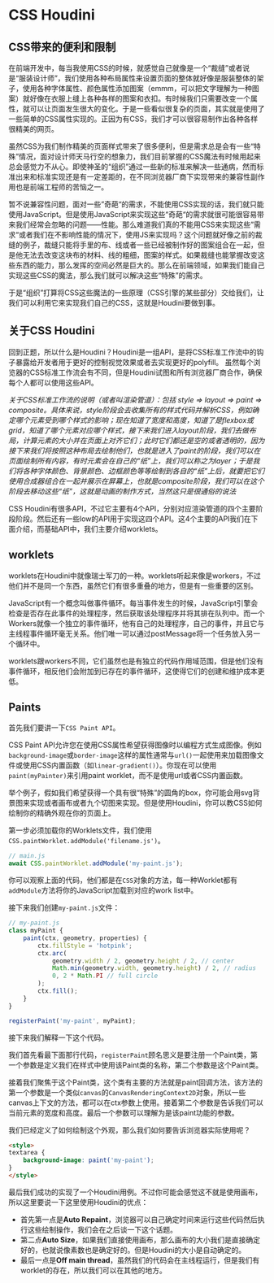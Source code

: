 # CSS Houdini

## CSS带来的便利和限制

在前端开发中，每当我使用CSS的时候，就感觉自己就像是一个“裁缝”或者说是“服装设计师”，我们使用各种布局属性来设置页面的整体就好像是服装整体的架子，使用各种字体属性、颜色属性添加图案（emmm，可以把文字理解为一种图案）就好像在衣服上缝上各种各样的图案和衣扣。有时候我们只需要改变一个属性，就可以让页面发生很大的变化。于是一些看似很复杂的页面，其实就是使用了一些简单的CSS属性实现的。正因为有CSS，我们才可以很容易制作出各种各样很精美的网页。

虽然CSS为我们制作精美的页面样式带来了很多便利，但是需求总是会有一些“特殊”情况，面对设计师天马行空的想象力，我们目前掌握的CSS魔法有时候用起来总会感觉力不从心。即使神圣的“组织”通过一些新的标准来解决一些通病，然而标准出来和标准实现还是有一定差距的，在不同浏览器厂商下实现带来的兼容性副作用也是前端工程师的苦恼之一。

暂不说兼容性问题，面对一些”奇葩“的需求，不能使用CSS实现的话，我们就只能使用JavaScript。但是使用JavaScript来实现这些“奇葩“的需求就很可能很容易带来我们经常会忽略的问题——性能。那么难道我们真的不能用CSS来实现这些”需求“或者我们在不影响性能的情况下，使用JS来实现吗？这个问题就好像之前的裁缝的例子，裁缝只能将手里的布、线或者一些已经被制作好的图案组合在一起，但是他无法去改变这块布的材料、线的粗细，图案的样式。如果裁缝也能掌握改变这些东西的能力，那么发挥的空间必然是巨大的。那么在前端领域，如果我们能自己实现这些CSS的魔法，那么我们就可以解决这些“特殊”的需求。

于是“组织”打算将CSS这些魔法的一些原理（CSS引擎的某些部分）交给我们，让我们可以利用它来实现我们自己的CSS，这就是Houdini要做到事。

## 关于CSS Houdini

回到正题，所以什么是Houdini？Houdini是一组API，是将CSS标准工作流中的钩子暴露给开发者用于更好的控制视觉效果或者去实现更好的polyfill。 虽然每个浏览器的CSS标准工作流会有不同，但是Houdini试图和所有浏览器厂商合作，确保每个人都可以使用这些API。

*关于CSS标准工作流的说明（或者叫渲染管道）：包括 style => layout => paint => composite。具体来说，style阶段会去收集所有的样式代码并解析CSS，例如确定哪个元素受到哪个样式的影响；现在知道了宽度和高度，知道了是flexbox或grid，知道了哪个元素对应哪个样式，接下来我们进入layout阶段，我们去做布局，计算元素的大小并在页面上对齐它们；此时它们都还是空的或者透明的，因为接下来我们将按照这种布局去绘制他们，也就是进入了paint的阶段，我们可以在页面绘制所有内容，有时元素会在自己的“纸”上，我们可以称之为layer；于是我们将各种字体颜色、背景颜色、边框颜色等等绘制到各自的“纸”上后，就要把它们使用合成器组合在一起并展示在屏幕上，也就是composite阶段，我们可以在这个阶段去移动这些“纸”，这就是动画的制作方式，当然这只是很通俗的说法*

CSS Houdini有很多API，不过它主要有4个API，分别对应渲染管道的四个主要阶段阶段。然后还有一些low的API用于实现这四个API。这4个主要的API我们在下面介绍，而基础API中，我们主要介绍worklets。

## worklets

worklets在Houdini中就像瑞士军刀的一种。worklets听起来像是workers，不过他们并不是同一个东西，虽然它们有很多重叠的地方，但是有一些重要的区别。

JavaScript有一个概念叫做事件循环。每当事件发生的时候，JavaScript引擎会检查是否存在此事件的处理程序，然后获取该处理程序并将其排在队列中。而一个Workers就像一个独立的事件循环，他有自己的处理程序，自己的事件，并且它与主线程事件循环毫无关系。他们唯一可以通过postMessage将一个任务放入另一个循环中。

worklets跟workers不同，它们虽然也是有独立的代码作用域范围，但是他们没有事件循环，相反他们会附加到已存在的事件循环，这使得它们的创建和维护成本更低。 

## Paints

首先我们要讲一下`CSS Paint API`。

CSS Paint API允许您在使用CSS属性希望获得图像时以编程方式生成图像。例如`background-image`或`border-image`这样的属性通常与`url()`一起使用来加载图像文件或使用CSS内置函数（如`linear-gradient()`）。你现在可以使用`paint(myPainter)`来引用paint worklet，而不是使用url或者CSS内置函数。

举个例子，假如我们希望获得一个具有很“特殊”的圆角的box，你可能会用svg背景图来实现或者画布或者九个切图来实现。但是使用Houdini，你可以教CSS如何绘制你的精确外观在你的页面上。

第一步必须加载你的Worklets文件，我们使用`CSS.paintWorklet.addModule('filename.js')`。

``` js
// main.js
await CSS.paintWorklet.addModule('my-paint.js');
```

你可以观察上面的代码，他们都是在`CSS`对象的方法，每一种Worklet都有`addModule`方法将你的JavaScript加载到对应的work list中。

接下来我们创建`my-paint.js`文件：

``` js
// my-paint.js
class myPaint {
    paint(ctx, geometry, properties) {
        ctx.fillStyle = 'hotpink';
        ctx.arc(
            geometry.width / 2, geometry.height / 2, // center
            Math.min(geometry.width, geometry.height) / 2, // radius
            0, 2 * Math.PI // full circle
        );
        ctx.fill();
    }
}

registerPaint('my-paint', myPaint);
```

接下来我们解释一下这个代码。

我们首先看最下面那行代码，`registerPaint`顾名思义是要注册一个Paint类，第一个参数是定义我们在样式中使用该Paint类的名称，第二个参数是这个Paint类。

接着我们聚焦于这个Paint类，这个类有主要的方法就是paint回调方法，该方法的第一个参数是一个类似`canvas`的`CanvasRenderingContext2D`对象，所以一些canvas上下文的方法，都可以在ctx参数上使用。接着第二个参数是告诉我们可以当前元素的宽度和高度。最后一个参数可以理解为是该paint功能的参数。

我们已经定义了如何绘制这个外观，那么我们如何要告诉浏览器实际使用呢？

``` html
<style>
textarea {
    background-image: paint('my-paint');
}
</style>
```

最后我们成功的实现了一个Houdini用例。不过你可能会感觉这不就是使用画布，所以这里要说一下这里使用Houdini的优点：

* 首先第一点是**Auto Repaint**，浏览器可以自己确定时间来运行这些代码然后执行这些绘制操作，我们会在之后谈一下这个话题。
* 第二点**Auto Size**，如果我们直接使用画布，那么画布的大小我们是直接确定好的，也就说像素数也是确定好的。但是Houdini的大小是自动确定的。
* 最后一点是**Off main thread**，虽然我们的代码会在主线程运行，但是我们有worklet的存在，所以我们可以在其他的地方。



